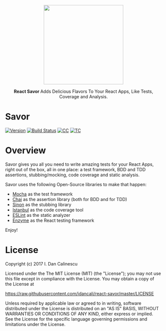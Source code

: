 <p align="center">
  <a href="https://github.com/idancali/react-savor">
    <img height="256" src="https://raw.githubusercontent.com/idancali/react-savor/master/logo.png">
  </a>
  <p align="center"> <b> React Savor </b> Adds Delicious Flavors To Your React Apps, Like Tests, Coverage and Analysis. </p>
</p>

# Savor

[![Version](https://img.shields.io/npm/v/react-native-savor.svg)](https://www.npmjs.com/package/react-savor)
[![Build Status](https://travis-ci.org/idancali/react-native-savor.svg?branch=master)](https://travis-ci.org/idancali/react-savor)
[![CC](https://codeclimate.com/github/idancali/react-native-savor/badges/gpa.svg)](https://codeclimate.com/github/idancali/react-savor)
[![TC](https://codeclimate.com/github/idancali/react-native-savor/badges/coverage.svg)](https://codeclimate.com/github/idancali/react-savor)

# Overview

Savor gives you all you need to write amazing tests for your React Apps, right out of the box, all in one place: a test framework, BDD and TDD assertions, stubbing/mocking, code coverage and static analysis.

Savor uses the following Open-Source libraries to make that happen:

 - [Mocha](https://mochajs.org) as the test framework
 - [Chai](http://chaijs.com) as the assertion library (both for BDD and for TDD)
 - [Sinon](http://sinonjs.org) as the stubbing library
 - [Istanbul](http://gotwarlost.github.io/istanbul) as the code coverage tool
 - [ESLint](http://eslint.org) as the static analyzer
 - [Enzyme](http://airbnb.io/enzyme/) as the React testing framework

Enjoy!

# License

Copyright (c) 2017 I. Dan Calinescu

 Licensed under the The MIT License (MIT) (the "License");
 you may not use this file except in compliance with the License.
 You may obtain a copy of the License at

 https://raw.githubusercontent.com/idancali/react-savor/master/LICENSE

 Unless required by applicable law or agreed to in writing, software
 distributed under the License is distributed on an "AS IS" BASIS,
 WITHOUT WARRANTIES OR CONDITIONS OF ANY KIND, either express or implied.
 See the License for the specific language governing permissions and
 limitations under the License.
